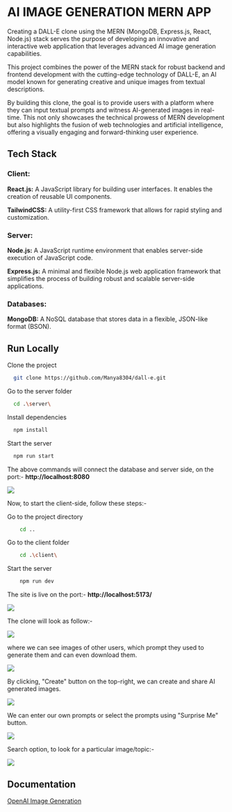 
# AI IMAGE GENERATION MERN APP

Creating a DALL-E clone using the MERN (MongoDB, Express.js, React, Node.js) stack serves the purpose of developing an innovative and interactive web application that leverages advanced AI image generation capabilities.

This project combines the power of the MERN stack for robust backend and frontend development with the cutting-edge technology of DALL-E, an AI model known for generating creative and unique images from textual descriptions. 

By building this clone, the goal is to provide users with a platform where they can input textual prompts and witness AI-generated images in real-time. This not only showcases the technical prowess of MERN development but also highlights the fusion of web technologies and artificial intelligence, offering a visually engaging and forward-thinking user experience.


## Tech Stack

### Client:

**React.js:** A JavaScript library for building user interfaces. It enables the creation of reusable UI components.

**TailwindCSS:** A utility-first CSS framework that allows for rapid styling and customization.

### Server: 
**Node.js:** A JavaScript runtime environment that enables server-side execution of JavaScript code. 

**Express.js:** A minimal and flexible Node.js web application framework that simplifies the process of building robust and scalable server-side applications.

### Databases:
**MongoDB:** A NoSQL database that stores data in a flexible, JSON-like format (BSON). 
## Run Locally

Clone the project

```bash
  git clone https://github.com/Manya8304/dall-e.git
```

Go to the server folder

```bash
  cd .\server\ 
```

Install dependencies

```bash
  npm install
```

Start the server

```bash
  npm run start
```

The above commands will connect the database and server side, on the port:- **http://localhost:8080**

![](https://raw.githubusercontent.com/Manya8304/ss/c00d85be8a48e8e714b893559c70e709a2b19263/8.png)

Now, to start the client-side, follow these steps:-

Go to the project directory

```bash
    cd ..
```

Go to the client folder

```bash
    cd .\client\
```

Start the server

```bash
    npm run dev
```
The site is live on the port:- **http://localhost:5173/**

![](https://raw.githubusercontent.com/Manya8304/ss/c00d85be8a48e8e714b893559c70e709a2b19263/9.png)

The clone will look as follow:-

![](https://raw.githubusercontent.com/Manya8304/ss/c00d85be8a48e8e714b893559c70e709a2b19263/10.png)

where we can see images of other users, which prompt they used to generate them and can even download them.

![](https://raw.githubusercontent.com/Manya8304/ss/c00d85be8a48e8e714b893559c70e709a2b19263/11.png)

By clicking, "Create" button on the top-right, we can create and share AI generated images.

![](https://raw.githubusercontent.com/Manya8304/ss/c00d85be8a48e8e714b893559c70e709a2b19263/12.png)

We can enter our own prompts or select the prompts using "Surprise Me" button.

![](https://raw.githubusercontent.com/Manya8304/ss/c00d85be8a48e8e714b893559c70e709a2b19263/13.png)

Search option, to look for a particular image/topic:-

![](https://raw.githubusercontent.com/Manya8304/ss/c00d85be8a48e8e714b893559c70e709a2b19263/14.png)
## Documentation

[OpenAI Image Generation](https://platform.openai.com/docs/guides/images/introduction?context=node)

